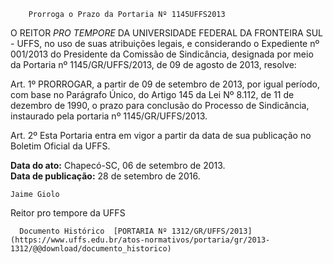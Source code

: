         Prorroga o Prazo da Portaria Nº 1145UFFS2013  

O REITOR *PRO TEMPORE* DA UNIVERSIDADE FEDERAL DA FRONTEIRA SUL - UFFS, no uso de suas atribuições legais, e considerando o Expediente nº 001/2013 do Presidente da Comissão de Sindicância, designada por meio da Portaria nº 1145/GR/UFFS/2013, de 09 de agosto de 2013, resolve:

 Art. 1º PRORROGAR, a partir de 09 de setembro de 2013, por igual período, com base no Parágrafo Único, do Artigo 145 da Lei Nº 8.112, de 11 de dezembro de 1990, o prazo para conclusão do Processo de Sindicância, instaurado pela portaria nº 1145/GR/UFFS/2013.

 Art. 2º Esta Portaria entra em vigor a partir da data de sua publicação no Boletim Oficial da UFFS.

  

   **Data do ato:** Chapecó-SC, 06 de setembro de 2013.   
 **Data de publicação:**  28 de setembro de 2016. 

    Jaime Giolo    
 Reitor pro tempore da UFFS 

      Documento Histórico  [PORTARIA Nº 1312/GR/UFFS/2013](https://www.uffs.edu.br/atos-normativos/portaria/gr/2013-1312/@@download/documento_historico)     
      
